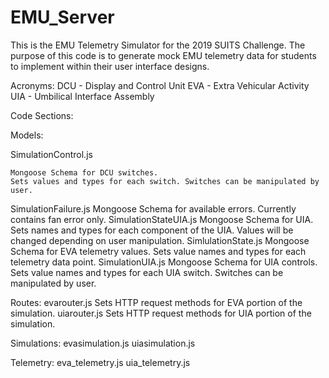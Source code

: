 # EMU_Server
This is the EMU Telemetry Simulator for the 2019 SUITS Challenge. The purpose of this code is to generate mock EMU telemetry data for
students to implement within their user interface designs.

Acronyms: 
  DCU - Display and Control Unit
  EVA - Extra Vehicular Activity
  UIA - Umbilical Interface Assembly 

Code Sections: 

Models: 

  SimulationControl.js
  
    Mongoose Schema for DCU switches. 
    Sets values and types for each switch. Switches can be manipulated by user.  
  SimulationFailure.js
    Mongoose Schema for available errors. 
    Currently contains fan error only. 
  SimulationStateUIA.js
    Mongoose Schema for UIA. 
    Sets names and types for each component of the UIA.
    Values will be changed depending on user manipulation. 
  SimlulationState.js
    Mongoose Schema for EVA telemetry values.
    Sets value names and types for each telemetry data point. 
  SimulationUIA.js
    Mongoose Schema for UIA controls. 
    Sets value names and types for each UIA switch. Switches can be manipulated by user.  
    

Routes: 
  evarouter.js
    Sets HTTP request methods for EVA portion of the simulation. 
  uiarouter.js
    Sets HTTP request methods for UIA portion of the simulation. 
  
Simulations:
  evasimulation.js
  uiasimulation.js

Telemetry:
  eva_telemetry.js
  uia_telemetry.js




